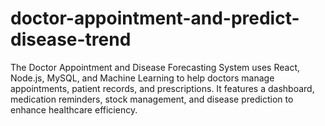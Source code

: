 # doctor-appointment-and-predict-disease-trend
The Doctor Appointment and Disease Forecasting System uses React, Node.js, MySQL, and Machine Learning to help doctors manage appointments, patient records, and prescriptions. It features a dashboard, medication reminders, stock management, and disease prediction to enhance healthcare efficiency.
